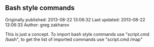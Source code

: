 ## Bash style commands 
Originally published: 2013-08-22 13:06:32 
Last updated: 2013-08-22 13:06:33 
Author: greg zakharov 
 
This is just a concept. To import bash style commands use "script.cmd /bash", to get the list of imported commands use "script.cmd /map"